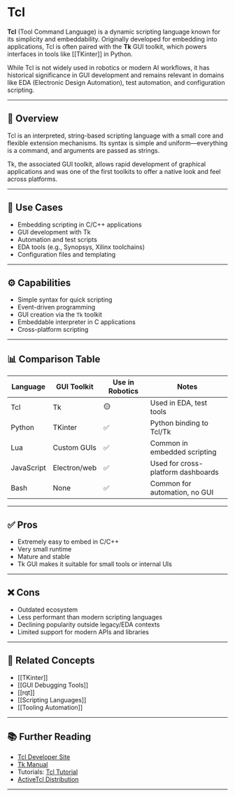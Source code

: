 # Tcl

**Tcl** (Tool Command Language) is a dynamic scripting language known for its simplicity and embeddability. Originally developed for embedding into applications, Tcl is often paired with the **Tk** GUI toolkit, which powers interfaces in tools like [[TKinter]] in Python.

While Tcl is not widely used in robotics or modern AI workflows, it has historical significance in GUI development and remains relevant in domains like EDA (Electronic Design Automation), test automation, and configuration scripting.

---

## 🧠 Overview

Tcl is an interpreted, string-based scripting language with a small core and flexible extension mechanisms. Its syntax is simple and uniform—everything is a command, and arguments are passed as strings.

Tk, the associated GUI toolkit, allows rapid development of graphical applications and was one of the first toolkits to offer a native look and feel across platforms.

---

## 🧪 Use Cases

- Embedding scripting in C/C++ applications  
- GUI development with Tk  
- Automation and test scripts  
- EDA tools (e.g., Synopsys, Xilinx toolchains)  
- Configuration files and templating

---

## ⚙️ Capabilities

- Simple syntax for quick scripting  
- Event-driven programming  
- GUI creation via the `Tk` toolkit  
- Embeddable interpreter in C applications  
- Cross-platform scripting

---

## 📊 Comparison Table

| Language | GUI Toolkit | Use in Robotics | Notes                              |
|----------|-------------|------------------|-------------------------------------|
| Tcl      | Tk          | 🟡               | Used in EDA, test tools             |
| Python   | TKinter     | ✅               | Python binding to Tcl/Tk            |
| Lua      | Custom GUIs | ✅               | Common in embedded scripting        |
| JavaScript | Electron/web | ✅            | Used for cross-platform dashboards  |
| Bash     | None        | ✅               | Common for automation, no GUI       |

---

## ✅ Pros

- Extremely easy to embed in C/C++  
- Very small runtime  
- Mature and stable  
- Tk GUI makes it suitable for small tools or internal UIs

---

## ❌ Cons

- Outdated ecosystem  
- Less performant than modern scripting languages  
- Declining popularity outside legacy/EDA contexts  
- Limited support for modern APIs and libraries

---

## 🔗 Related Concepts

- [[TKinter]]  
- [[GUI Debugging Tools]]  
- [[rqt]]  
- [[Scripting Languages]]  
- [[Tooling Automation]]

---

## 📚 Further Reading

- [Tcl Developer Site](https://www.tcl-lang.org/)  
- [Tk Manual](https://wiki.tcl-lang.org/page/Tk)  
- Tutorials: [Tcl Tutorial](https://www.tutorialspoint.com/tcl/index.htm)  
- [ActiveTcl Distribution](https://www.activestate.com/products/tcl/)

---
